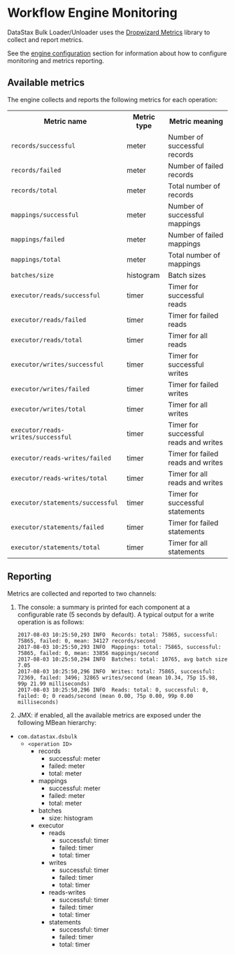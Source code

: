 # Workflow Engine Monitoring

DataStax Bulk Loader/Unloader uses the [Dropwizard Metrics] library to collect and report metrics.

See the [engine configuration] section for information about how to configure monitoring and
metrics reporting.

[Dropwizard Metrics]: http://metrics.dropwizard.io/
[engine configuration]: ../configuration/

## Available metrics

The engine collects and reports the following metrics for each operation:

<table>

<tr><th>Metric name</th><th>Metric type</th><th>Metric meaning</th></tr>

<tr><td><code>records/successful</code></td><td>meter</td><td>Number of successful records</td></tr>
<tr><td><code>records/failed</code></td><td>meter</td><td>Number of failed records</td></tr>
<tr><td><code>records/total</code></td><td>meter</td><td>Total number of records</td></tr>

<tr><td><code>mappings/successful</code></td><td>meter</td><td>Number of successful mappings</td></tr>
<tr><td><code>mappings/failed</code></td><td>meter</td><td>Number of failed mappings</td></tr>
<tr><td><code>mappings/total</code></td><td>meter</td><td>Total number of mappings</td></tr>

<tr><td><code>batches/size</code></td><td>histogram</td><td>Batch sizes</td></tr>

<tr><td><code>executor/reads/successful</code></td><td>timer</td><td>Timer for successful reads</td></tr>
<tr><td><code>executor/reads/failed</code></td><td>timer</td><td>Timer for failed reads</td></tr>
<tr><td><code>executor/reads/total</code></td><td>timer</td><td>Timer for all reads</td></tr>

<tr><td><code>executor/writes/successful</code></td><td>timer</td><td>Timer for successful writes</td></tr>
<tr><td><code>executor/writes/failed</code></td><td>timer</td><td>Timer for failed writes</td></tr>
<tr><td><code>executor/writes/total</code></td><td>timer</td><td>Timer for all writes</td></tr>

<tr><td><code>executor/reads-writes/successful</code></td><td>timer</td><td>Timer for successful reads and writes</td></tr>
<tr><td><code>executor/reads-writes/failed</code></td><td>timer</td><td>Timer for failed reads and writes</td></tr>
<tr><td><code>executor/reads-writes/total</code></td><td>timer</td><td>Timer for all reads and writes</td></tr>

<tr><td><code>executor/statements/successful</code></td><td>timer</td><td>Timer for successful statements</td></tr>
<tr><td><code>executor/statements/failed</code></td><td>timer</td><td>Timer for failed statements</td></tr>
<tr><td><code>executor/statements/total</code></td><td>timer</td><td>Timer for all statements</td></tr>

</table>

## Reporting

Metrics are collected and reported to two channels:

1. The console: a summary is printed for each component at a configurable rate (5 seconds by default). A typical output for a write operation is as follows:
    ```
    2017-08-03 10:25:50,293 INFO  Records: total: 75865, successful: 75865, failed: 0, mean: 34127 records/second
    2017-08-03 10:25:50,293 INFO  Mappings: total: 75865, successful: 75865, failed: 0, mean: 33856 mappings/second
    2017-08-03 10:25:50,294 INFO  Batches: total: 10765, avg batch size 7.05
    2017-08-03 10:25:50,296 INFO  Writes: total: 75865, successful: 72369, failed: 3496; 32865 writes/second (mean 10.34, 75p 15.98, 99p 21.99 milliseconds)
    2017-08-03 10:25:50,296 INFO  Reads: total: 0, successful: 0, failed: 0; 0 reads/second (mean 0.00, 75p 0.00, 99p 0.00 milliseconds)
    ```
2. JMX: if enabled, all the available metrics are exposed under the following MBean hierarchy:

* `com.datastax.dsbulk`
    * `<operation ID>` 
        * records
            * successful: meter
            * failed: meter
            * total: meter
        * mappings
            * successful: meter
            * failed: meter
            * total: meter
        * batches
            * size: histogram
        * executor
            * reads
                * successful: timer
                * failed: timer
                * total: timer
            * writes
                * successful: timer
                * failed: timer
                * total: timer
            * reads-writes
                * successful: timer
                * failed: timer
                * total: timer
            * statements
                * successful: timer
                * failed: timer
                * total: timer

